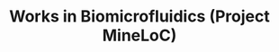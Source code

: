 ---
title: "Works in Biomicrofluidics (Project MineLoC)"
excerpt: "Projects done in Biomicrofluidics Lab. KAIST"
permalink: /projects/labonachip
breadcrumb: true
share: true
classes: wide
read_time: false
header:
  teaser: /assets/images/mineloc_teaser.png
redirect_to:
  - https://engiecat.github.io/experiences/labonachip
---